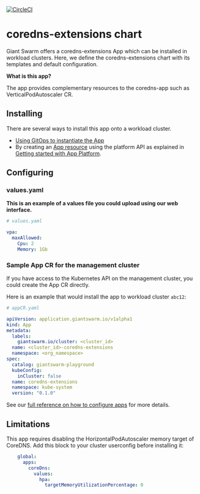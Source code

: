 [![CircleCI](https://dl.circleci.com/status-badge/img/gh/giantswarm/coredns-extensions-app/tree/main.svg?style=svg)](https://dl.circleci.com/status-badge/redirect/gh/giantswarm/coredns-extensions-app/tree/main)

# coredns-extensions chart

Giant Swarm offers a coredns-extensions App which can be installed in workload clusters.
Here, we define the coredns-extensions chart with its templates and default configuration.

**What is this app?**

The app provides complementary resources to the coredns-app such as VerticalPodAutoscaler CR.

## Installing

There are several ways to install this app onto a workload cluster.

- [Using GitOps to instantiate the App](https://docs.giantswarm.io/tutorials/continuous-deployment/apps/add-appcr/)
- By creating an [App resource](https://docs.giantswarm.io/reference/platform-api/crd/apps.application.giantswarm.io) using the platform API as explained in [Getting started with App Platform](https://docs.giantswarm.io/tutorials/fleet-management/app-platform/).

## Configuring

### values.yaml

**This is an example of a values file you could upload using our web interface.**

```yaml
# values.yaml

vpa:
  maxAllowed:
    Cpu: 2
    Memory: 1Gb

```

### Sample App CR for the management cluster

If you have access to the Kubernetes API on the management cluster, you could create the App CR directly.

Here is an example that would install the app to workload cluster `abc12`:

```yaml
# appCR.yaml

apiVersion: application.giantswarm.io/v1alpha1
kind: App
metadata:
  labels:
    giantswarm.io/cluster: <cluster_id>
  name: <cluster_id>-coredns-extensions
  namespace: <org_namespace>
spec:
  catalog: giantswarm-playground
  kubeConfig:
    inCluster: false
  name: coredns-extensions
  namespace: kube-system
  version: "0.1.0"
```

See our [full reference on how to configure apps](https://docs.giantswarm.io/tutorials/fleet-management/app-platform/app-configuration/) for more details.

## Limitations

This app requires disabling the HorizontalPodAutoscaler memory target of CoreDNS. Add this block to your cluster userconfig before installing it:

```yaml
    global:
      apps:
        coreDns:
          values:
            hpa:
              targetMemoryUtilizationPercentage: 0
```

